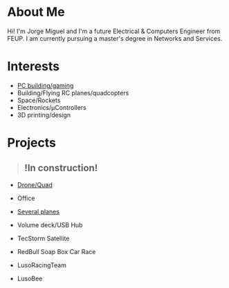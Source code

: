 # About Me
  Hi! I'm Jorge Miguel and I'm a future Electrical & Computers Engineer from FEUP. I am currently pursuing a master's degree in Networks and Services.
  
# Interests
  - [PC building/gaming](int/pc_specs.md)
  - Building/Flying RC planes/quadcopters
  - Space/Rockets
  - Electronics/μControllers
  - 3D printing/design
  
# Projects 
> ## !In construction!
  - [Drone/Quad](proj/f450quad.md)
  - Office
  - [Several planes](proj/planes.md)
  - Volume deck/USB Hub
  
  - TecStorm Satellite
  - RedBull Soap Box Car Race
  - LusoRacingTeam
  - LusoBee
  
